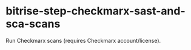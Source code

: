 # bitrise-step-checkmarx-sast-and-sca-scans
Run Checkmarx scans (requires Checkmarx account/license).
